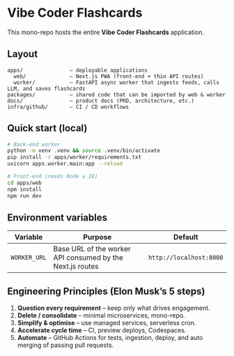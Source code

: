 # Vibe Coder Flashcards

This mono-repo hosts the entire **Vibe Coder Flashcards** application.

## Layout

```
apps/               – deployable applications  
  web/              – Next.js PWA (front-end + thin API routes)  
  worker/           – FastAPI async worker that ingests feeds, calls LLM, and saves flashcards  
packages/           – shared code that can be imported by web & worker  
docs/               – product docs (PRD, architecture, etc.)  
infra/github/       – CI / CD workflows
```

## Quick start (local)

```bash
# Back-end worker
python -m venv .venv && source .venv/bin/activate
pip install -r apps/worker/requirements.txt
uvicorn apps.worker.main:app --reload

# Front-end (needs Node ≥ 18)
cd apps/web
npm install
npm run dev
```

## Environment variables

| Variable     | Purpose                               | Default                   |
| ------------ | ------------------------------------- | ------------------------- |
| `WORKER_URL` | Base URL of the worker API consumed by the Next.js routes | `http://localhost:8000` |

## Engineering Principles (Elon Musk’s 5 steps)

1. **Question every requirement** – keep only what drives engagement.  
2. **Delete / consolidate** – minimal microservices, mono-repo.  
3. **Simplify & optimise** – use managed services, serverless cron.  
4. **Accelerate cycle time** – CI, preview deploys, Codespaces.  
5. **Automate** – GitHub Actions for tests, ingestion, deploy, and auto merging of passing pull requests.
